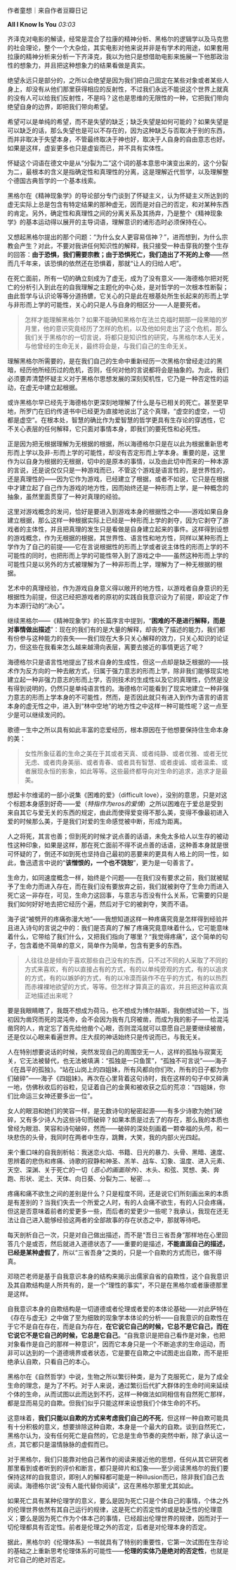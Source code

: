 作者童想｜来自作者豆瓣日记

**All I Know Is You** _03:03_

齐泽克对电影的解读，经常是混合了拉康的精神分析、黑格尔的逻辑学以及马克思的社会理论，整个一个大杂烩，其实电影对他来说并非是有学术的用途，如果套用拉康的精神分析来分析一下齐泽克，我以为他只是想借助电影来施展一下他那政治性的想象力，并且把这种想象力的结果看做是真实。

绝望永远只是部分的，之所以会绝望是因为我们把自己固定在某些对象或者某些人身上，却没有从他们那里获得相应的反射性，不过我们永远不能说这个世界上就真的没有人可以给我们反射性，不是吗？这也是思维的无限性的一种，它把我们带向绝望自身的边界，即把我们带向希望。

希望可以是单纯的希望，而不是失望的缺乏；缺乏失望是如何可能的？如果失望是可以缺乏的话，那么失望也是可以不存在的，因为这种缺乏与否取决于别的东西，而并非取决于失望本身，不管最终取决于神也好，取决于人自身的自由意志也好。如果是这样，虚妄更多也只是虚妄而已，并不具有实体性。

怀疑这个词语在德文中是从“分裂为二”这个词的基本意思中演变出来的，这个分裂为二，最根本的含义是指确定性和真理性的分离，这是理解近代哲学，以及理解整个德国古典哲学的一个基本线索。

黑格尔在《精神现象学》的导论部分专门谈到了怀疑主义，认为怀疑主义所达到的虚无实际上总是包含有特定结果的那种虚无，因而是对自己的否定，和对某种东西的肯定。另外，确定性和真理性之间的分离关系及其扬弃，乃是整个《精神现象学》的基本运动得以展开的主导词语，理解意识的诸形态时必须保持在心。

又想起黑格尔提出的那个问题：“为什么女人更容易信神？”，进而想到，为什么宗教会产生？对此，不要对我讲任何知识性的解释，我只接受一种击穿我的整个生存的回答：**由于恐惧，我们需要宗教；由于恐惧死亡，我们造出了不死的上帝**——然而几千年来，该恐惧的依然还在恐惧着，那就“让人的归给人吧”。

在死亡面前，所有一切的确立刻成为了虚无，成为了没有意义——海德格尔把对死亡的分析引入到此在的自我理解之主题化的中心处，是对哲学的一次根本性断裂；由此哲学与认识论等等分道扬镳，它关心的只是此在根基处所生长起来的形而上学与非形而上学的可能性，关心的只是人与自身的相区分——人是要死者。

> 怎样才能理解黑格尔？如果不能确知黑格尔在法兰克福时期那一段黑暗的岁月里，他的意识究竟经历了怎样的危机，以及他如何走出了这个危机，那么我们关于黑格尔的一切言说，将都只是知识性的研究，与黑格尔本人无关，与他曾经的生命无关，最终将会是，与我们自己的生命无关。

理解黑格尔所需要的，是在我们自己的生命中重新经历一次黑格尔曾经走过的黑暗，经历他所经历过的危机，否则，任何对他的言说都将会是抽象的。为此，我们必须要弄清楚怀疑主义对于黑格尔思想发展的深刻契机性，它乃是一种否定性的运动，在虚无中建立起根据。

或许黑格尔早已经先于海德格尔更深刻地理解了什么是与已相关的死亡。甚至更早地，所罗门在旧约传道书中已经更为直接地说出了这个真理，“虚空的虚空，一切都是虚空”。在根本处，智慧的确比作为爱智慧的哲学更具有生存论的穿透性，它不关心表层的任何解释，它只面对事情本身，即我们的要死性和必死性。

正是因为把无根据理解为无根据的根据，所以海德格尔只是在以此为根据重新思考形而上学以及非-形而上学的可能性，却没有否定形而上学本身。重要的是，这里作为以自身为根据的无根据，切中的是原本的事情，以及由此切中而来的一种本源的言说，还是说仅仅只是一种游戏而已，不管这个游戏是语言性的，是世界性的，还是真理性的——因为它作为游戏，已经建立了根据，或者不如说，它只是在根据中才建立起了自己作为游戏的地方性，因而始终还是一种形而上学，是一种概念的抽象，虽然里面贯穿了一种对真理的经验。

这里对游戏概念的发问，恰好是要进入到游戏本身的根据性之中——游戏如果自身建立根据，那么这样一种根据实际上已经是一种形而上学的剥夺，因为它剥夺了游戏者的主体性，并且把真理的发生只是看做是自身建立起来的事件。这样得到设想的游戏概念，作为无根据的根据，其世界性、语言性和地方性，同样以某种形而上学作为了自己的前提——它在言说根据性的形而上学或者说主体性的形而上学的不可能性的同时，也把形而上学的可能性带入到了游戏之中——虽然这种形而上学的可能性只是以另外的方式被理解为了一种非形而上学，理解为了一种无根据的根据。

艺术中的真理经验，作为游戏自身意义得以敞开的地方性，以游戏者自身意识的无根据性为前提，但这已经把游戏者的原初的实践自我意识设为了前提，即设定了作为本源行动的“决心”。

继续黑格尔——《精神现象学》的长篇序言中提到，“**困难的不是进行解释，而是对事情做出描述**”：现在的我们有的是大量的解释，却丧失了描述的能力，我们都有份参与这种能力的丧失——我们现在大多只关心解释的效力，只关心知识的论证力，但这些在我看来怎么越来越滑向表层，离要去接近的事情更远了呢？

海德格尔只是语言性地提出了技术自身的生成性，但这一点却是缺乏根据的——技术作为反方向的一种去敝方式，归属于强力意志的形而上学，除非我们能够现实地建立起一种非强力意志的形而上学，否则技术的生成性以及它的真理性，仍然是没有得到说明的，仍然只是单纯语言性的。海德格尔可能看到了现实地建立一种非强力意志的形而上学本身的不可能性，然而，是否因此就只有进入到作为语言的语言本身的虚无性之中，进入到“林中空地”的地方性之中这样一种可能性呢？这一点至少是可以继续发问的。

歌德一生中之所以具有如此丰富的恋爱经历，根本原因在于他想要保持住生命本身的美：

> 女性所象征着的生命之美在于其或者天真、或者纯静、或者优雅、或者无忧无虑、或者肉身美丽、或者青春、或者具有智慧、或者虔诚、或者温柔、或者展现永恒的影象，如此等等。这些最终都导向对生命的追求，追求才是最美。

想起卡尔维诺的一部小说集《困难的爱》（difficult love），没别的意思，只是对这个标题本身感到好奇——爱（_特指作为eros的爱情_）之所以困难在于爱总是受到来自其它与爱无关的东西的规定，由此而使得爱变得不那么美，变得不像最初进入爱的时候那么美，于是我们对爱的生命感觉被中断，形成为距离。

人之将死，其言也善；但到死的时候才说点善的话语，未免太多给人以生存的被动性这种印象，如果是这样，那在死亡面前不得不说点善的话语，这种善本身就是很可怀疑的了，倒还不如到死也坚持自己最初的恶要来的更具有人格上的同一性，如此，鲁迅遗言中说的“**该憎恨的，一个也不饶恕**”，更为是一句善言了。

生命力，如同速度概念一样，始终是个问题——在我们没有要求之前，我们就被赋予了生命力而进入存在，而在我们没有要放弃之前，我们就被剥夺了生命力而进入死亡这一非存在，可见，生命力这回事，与意志与否没有什么关系，它需要的只是我们如何好好地去把它经历个遍，然后对于它的被剥夺，笑而不语。

海子说“被劈开的疼痛弥漫大地”——我想知道这样一种疼痛究竟是怎样得到经验并且进入诗句的言说之中的：我们是否真的了解了疼痛究竟意味着什么，它可能意味着什么，它带给了我们什么，又把我们指向了哪里？“我觉得疼痛”，这个简单的句子，包含着绝不简单的意义，简单作为简单，包含有更多的东西。

> 人往往总是倾向于喜欢那些自己没有的东西，只不过不同的人采取了不同的方式来喜欢，有的以直接占有的方式，有的以单纯旁观的方式，有的以追求的方式，有的以嫉妒的方式，有的以冷漠而装作不在乎的方式，有的以热烈而赤裸裸地欲望的方式，等等。但怎样才算真正的喜欢，并且把这种喜欢真正地描述出来呢？

要是我眼睛瞎了，我既不想成为荷马，也不想成为博尔赫斯，我倒想试验一下，当初因为凿窍而死的混沌帝，会不会因为我有几窍被凿，而成为我的影子——给混沌凿窍的人，肯定忘了首先给他凿个心眼，否则混沌就可以意愿自己是要继续被凿，还是仅以心眼来看遍世界。庄大叔的神话始终只是传说而已，与我无关。

人在特别想要说话的时候，突然发现自己的周围空无一人，这样的孤独与寂寞无关，它无法被替代，也无法被填满：“孤独是一只鱼筐”，“孤独不可言说”——海子《在昌平的孤独》。“站在山岗上的四姐妹，所有风都向你们吹，所有的日子都为你们破碎”——海子《四姐妹》。再次在心里背着这句诗时，我在这样的句子中又碎满一地，仿佛秋收后的谷粒，见证着自己的金黄和被收获之后的荒凉：“四姐妹，你们比命运三女神还要多出一位”。

女人的眼泪和她们的笑容一样，是无数诗句的秘密起源——有多少诗歌为她们破碎，又有多少诗人为这些诗句而破碎？如果本质是过去了的存在，那么我的本质也曾经为眼泪、笑容和诗句破碎，然而——破碎的深处刻画着一颗幸福的头颅，和一块悲伤的头骨，我同时在两者中生存，跳舞，大笑，我的内部火光四起。

来个重口味的自我剖析帖：我迷恋火焰、书籍、日光的暴力、头骨、黑暗、速度、思辨着的悲伤和疼痛、诗歌的寂静和神圣、羔羊、战车、幻象、温度、进入元素、天空、深渊、关于死亡的一切（_恶心的画面除外_）、木头、和弦、冥想、美、奔跑、形状、泥土、天体、向日葵、分裂为二、秘密...。

疼痛和痛不欲生之间的差别是什么？只是程度不同，还是说它们所刻画出来的本质是有差别的？当我们失去一个所爱之人时，有的人会痛不欲生，有的人只会疼痛，但这是否意味着前者的爱更多一些，而后者的爱更少一些呢？我承认，我现在还无法让自己进入能够经验这两者的全部故事的存在状态之中，那就等待吧。

每天剖析自己一次，只是对自己做出描述，而不是“吾日三省吾身”那样地在心里回答几个是或否，然后就进入道德状态了——重要的是描述，**不能直面自己的描述，已经是某种虚假了**，所以“三省吾身”之类的，只是一个自欺的方式而已，做不得真。

邓晓芒老师是基于自我意识本身的结构来揭示出儒家自省的自欺性，这个自我意识及其自欺结构是人所共有的，是一个“理性的事实”，不只是在黑格尔或者康德那里是这样。

自我意识本身的自欺结构是一切道德或者伦理或者爱的本体论基础——对此萨特在《存在与虚无》之中做了至为细致的现象学本体论的分析——自我意识的自欺性在于它不是自在存在，而是自为存在，**在它说它自己的时候，它总不是它自己，而在它说它不是它自己的时候，它总是它自己**。“自我意识是把自己看作是对象，也把对象看作是自己的那样一种意识”，因而它本身只是一个不断追求的生命运动，而非可以达到的一个道德境界或者状态，它是要在自欺之中试图走出自欺，而不是拒绝承认自欺，只看自己的本心。

黑格尔在《自然哲学》中说，生物之所以繁衍种类，是为了克服死亡，是为了成全生命的理念，是为了不朽。对于人来说，通过繁衍后代扩大群体的生命时间来延续个体的生命，从而试图以此而达到不朽，这样一种做法如同相信有自然死亡那样，都是显而易见的自欺。但我们似乎只能这样来设想我们个体生命的不朽。

这意味着，**我们只能以自欺的方式来考虑我们自己的不死**，但这样一种自欺可能具有十分积极的意义，想要排除这种自欺，本身是一个最大的自欺。谈到自然死亡，黑格尔认为，没有任何死亡是自然的，它总是生命节奏的突然中断，除了承认这一点，其它都只是温情脉脉的虚假而已。

对于黑格尔，我们只能靠对他自己著作的阅读来接近他的思想，任何从其它研究者那里看到或者听到的评价和断言，都只是碎片和幻象——至少阅读黑格尔的我们要保持这样的自我意识，即别人的解释都可能是一种illusion而已，除非我们自己去阅读。海德格尔说“没有人能代替你阅读”，这在黑格尔那里尤其如此。

如果死亡具有某种伦理学的意义，要么是因为死亡只是个体自己的事情，个体之外的伦理世界依然有其自己运行的规律，这是死亡的否定性的或是缺乏性的伦理意义；要么是因为死亡作为个体本己的事情，已经超出伦理世界的规律，因而对于一切伦理都具有否定性。前者是伦理之外的否定，后者是对伦理本身的否定。

据此，黑格尔的《伦理体系》一书就具有了特别的重要性，它第一次试图在生存论的基础之上重新思考伦理体系的可能性——**伦理的实体乃是绝对的否定性**，也就是对它自己的绝对否定。